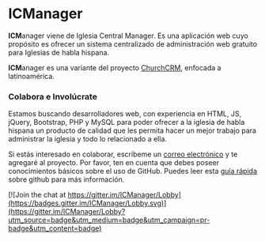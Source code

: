 <h1><b>ICM</b>anager</h1>
<p><b>ICM</b>anager viene de Iglesia Central Manager. Es una aplicación web cuyo propósito es ofrecer un sistema centralizado de administración web gratuito para Iglesias de habla hispana.</p>
<p><b>ICM</b>anager es una variante del proyecto <a href="https://github.com/ChurchCRM/CRM" target="_blank">ChurchCRM</a>, enfocada a latinoamérica.</p>
<h3>Colabora e Involúcrate</h3>
<p>Estamos buscando desarrolladores web, con experiencia en HTML, JS, jQuery, Bootstrap, PHP y MySQL para poder ofrecer a la iglesia de habla hispana un producto de calidad que les permita hacer un mejor trabajo para administrar la iglesia y todo lo relacionado a ella.</p>
<p>Si estás interesado en colaborar, escríbeme un <a href="mailto:matiasnavarro@laicm.cl" target="_blank">correo electrónico</a> y te agregaré al proyecto. Por favor, ten en cuenta que debes poseer conocimientos básicos sobre el uso de GitHub. Puedes leer esta <a href="http://rogerdudler.github.io/git-guide/index.es.html" target="_blank">guía rápida</a> sobre github para más información.</p>


[![Join the chat at https://gitter.im/ICManager/Lobby](https://badges.gitter.im/ICManager/Lobby.svg)](https://gitter.im/ICManager/Lobby?utm_source=badge&utm_medium=badge&utm_campaign=pr-badge&utm_content=badge)
